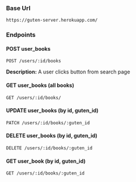 ### Base Url
`https://guten-server.herokuapp.com/`

### Endpoints

#### POST user_books

`POST /users/:id/books`

**Description:** A user clicks button from search page

#### GET user_books (all books)
`GET /users/:id/books/`

#### UPDATE user_books (by id, guten_id)
`PATCH /users/:id/books/:guten_id`

#### DELETE user_books (by id, guten_id)
`DELETE /users/:id/books/:guten_id`

#### GET user_book (by id, guten_id)
`GET /users/:id/books/:guten_id`